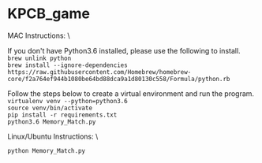 # KPCB_game

MAC Instructions: \

If you don't have Python3.6 installed, please use the following to install.\
`brew unlink python`\
`brew install --ignore-dependencies https://raw.githubusercontent.com/Homebrew/homebrew-core/f2a764ef944b1080be64bd88dca9a1d80130c558/Formula/python.rb`

Follow the steps below to create a virtual environment and run the program.\
`virtualenv venv --python=python3.6`\
`source venv/bin/activate`\
`pip install -r requirements.txt`\
`python3.6 Memory_Match.py`

Linux/Ubuntu Instructions: \

`python Memory_Match.py`
